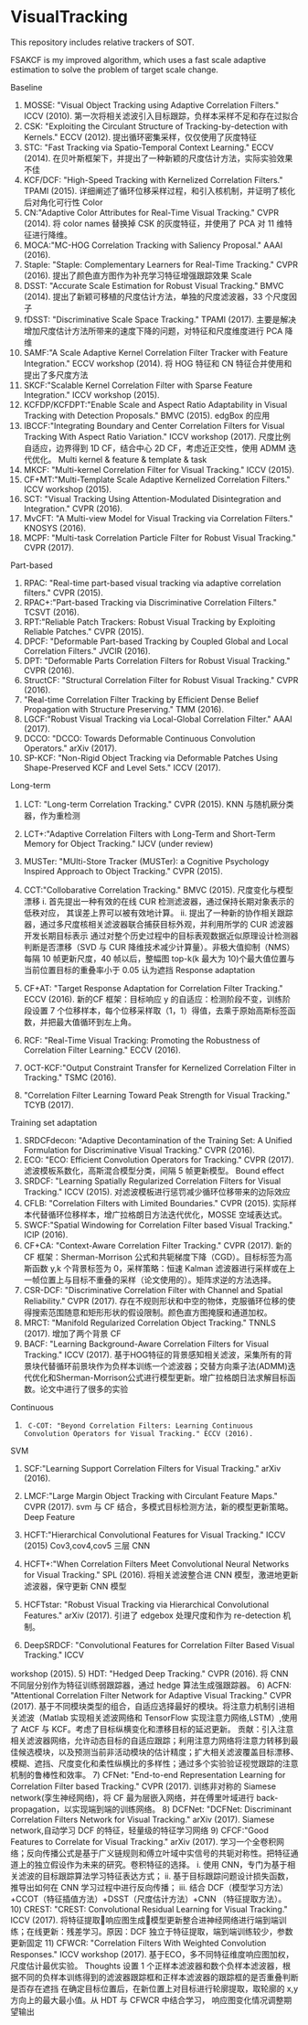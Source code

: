 # VisualTracking

This repository includes relative trackers of SOT.

FSAKCF is my improved algorithm, which uses a fast scale adaptive estimation to solve the problem of target scale change.

Baseline
1)	MOSSE: "Visual Object Tracking using Adaptive Correlation Filters." ICCV (2010).
第一次将相关滤波引入目标跟踪，负样本采样不足和存在过拟合
2)	CSK: "Exploiting the Circulant Structure of Tracking-by-detection with Kernels." ECCV (2012).
提出循环密集采样，仅仅使用了灰度特征
3)	STC: "Fast Tracking via Spatio-Temporal Context Learning." ECCV (2014).
在贝叶斯框架下，并提出了一种新颖的尺度估计方法，实际实验效果不佳
4)	KCF/DCF: "High-Speed Tracking with Kernelized Correlation Filters." TPAMI (2015).
详细阐述了循环位移采样过程，和引入核机制，并证明了核化后对角化可行性
Color
1)	CN:"Adaptive Color Attributes for Real-Time Visual Tracking." CVPR (2014).
将 color names  替换掉 CSK 的灰度特征，并使用了 PCA 对 11 维特征进行降维。
2)	MOCA:"MC-HOG Correlation Tracking with Saliency Proposal." AAAI (2016).
3)	Staple: "Staple: Complementary Learners for Real-Time Tracking." CVPR (2016).
提出了颜色直方图作为补充学习特征增强跟踪效果
Scale
1)	DSST: "Accurate Scale Estimation for Robust Visual Tracking." BMVC (2014).
提出了新颖可移植的尺度估计方法，单独的尺度滤波器，33 个尺度因子
2)	fDSST: "Discriminative Scale Space Tracking." TPAMI (2017).
主要是解决增加尺度估计方法所带来的速度下降的问题，对特征和尺度维度进行 PCA
降维
3)	SAMF:"A Scale Adaptive Kernel Correlation Filter Tracker with Feature Integration." ECCV workshop (2014).
将 HOG 特征和 CN 特征合并使用和提出了多尺度方法
4)	SKCF:"Scalable Kernel Correlation Filter with Sparse Feature Integration." ICCV workshop (2015).
5)	KCFDP/KCFDPT:"Enable Scale and Aspect Ratio Adaptability in Visual Tracking with Detection Proposals." BMVC (2015).
edgBox 的应用
6)	IBCCF:"Integrating Boundary and Center Correlation Filters for Visual Tracking With Aspect Ratio Variation." ICCV workshop (2017).
尺度比例自适应，边界得到 1D CF，结合中心 2D CF，考虑近正交性，使用 ADMM 迭代优化。
Multi kernel & feature & template & task
1)	MKCF: "Multi-kernel Correlation Filter for Visual Tracking." ICCV (2015).
2)	CF+MT:"Multi-Template Scale Adaptive Kernelized Correlation Filters." ICCV workshop (2015).
3)	SCT: "Visual Tracking Using Attention-Modulated Disintegration and Integration." CVPR (2016).
4)	MvCFT: "A Multi-view Model for Visual Tracking via Correlation Filters." KNOSYS (2016).
5)	MCPF: "Multi-task Correlation Particle Filter for Robust Visual Tracking." CVPR (2017).

Part-based
 
1)	RPAC: "Real-time part-based visual tracking via adaptive correlation filters." CVPR (2015).
2)	RPAC+:"Part-based Tracking via Discriminative Correlation Filters." TCSVT (2016).
3)	RPT:"Reliable Patch Trackers: Robust Visual Tracking by Exploiting Reliable Patches." CVPR (2015).
4)	DPCF: "Deformable Part-based Tracking by Coupled Global and Local Correlation Filters." JVCIR (2016).
5)	DPT: "Deformable Parts Correlation Filters for Robust Visual Tracking." CVPR (2016).
6)	StructCF: "Structural Correlation Filter for Robust Visual Tracking." CVPR (2016).
7)	"Real-time Correlation Filter Tracking by Efficient Dense Belief Propagation with Structure Preserving." TMM (2016).
8)	LGCF:"Robust Visual Tracking via Local-Global Correlation Filter." AAAI (2017).
9)	DCCO: "DCCO: Towards Deformable Continuous Convolution Operators." arXiv (2017).
10)	SP-KCF: "Non-Rigid Object Tracking via Deformable Patches Using Shape-Preserved KCF and Level Sets." ICCV (2017).

Long-term
1)	LCT: "Long-term Correlation Tracking." CVPR (2015).
KNN 与随机厥分类器，作为重检测
2)	LCT+:"Adaptive Correlation Filters with Long-Term and Short-Term Memory for Object Tracking." IJCV (under review)
3)	MUSTer: "MUlti-Store Tracker (MUSTer): a Cognitive Psychology Inspired Approach to Object Tracking." CVPR (2015).
4)	CCT:"Collobarative Correlation Tracking." BMVC (2015).
尺度变化与模型漂移
i.	首先提出一种有效的在线 CUR 检测滤波器，通过保持长期对象表示的低秩对应， 其误差上界可以被有效地计算。
ii.	提出了一种新的协作相关跟踪器，通过多尺度核相关滤波器联合捕获目标外观，并利用所学的 CUR 滤波器开发长期目标表示
通过对整个历史过程中的目标表观数据近似原理设计检测器判断是否漂移（SVD 与
CUR 降维技术减少计算量）。非极大值抑制（NMS）
每隔 10 帧更新尺度，40 帧以后，整幅图 top-k(k 最大为 10)个最大值位置与当前位置目标的重叠率小于 0.05 认为遮挡
Response adaptation
1)	CF+AT: "Target Response Adaptation for Correlation Filter Tracking." ECCV (2016).
新的CF 框架：目标响应 y 的自适应：检测阶段不变，训练阶段设置 7 个位移样本，每个位移采样取（1，1）得值，去乘于原始高斯标签函数，并把最大值循环到左上角。
2)	RCF: "Real-Time Visual Tracking: Promoting the Robustness of Correlation Filter Learning." ECCV (2016).

3)	OCT-KCF:"Output Constraint Transfer for Kernelized Correlation Filter in Tracking." TSMC (2016).

4)	"Correlation Filter Learning Toward Peak Strength for Visual Tracking." TCYB (2017).
 
Training set adaptation
1)	SRDCFdecon: "Adaptive Decontamination of the Training Set: A Unified Formulation for Discriminative Visual Tracking." CVPR (2016).
2)	ECO: "ECO: Efficient Convolution Operators for Tracking." CVPR (2017).
滤波模板系数化，高斯混合模型分类，间隔 5 帧更新模型。
Bound effect
1)	SRDCF: "Learning Spatially Regularized Correlation Filters for Visual Tracking." ICCV (2015).
对滤波模板进行惩罚减少循环位移带来的边际效应
2)	CFLB: "Correlation Filters with Limited Boundaries." CVPR (2015).
实际样本代替循环位移样本，增广拉格朗日方法迭代优化，MOSSE 空域表达式。
3)	SWCF:"Spatial Windowing for Correlation Filter based Visual Tracking." ICIP (2016).
4)	CF+CA: "Context-Aware Correlation Filter Tracking." CVPR (2017).
新的 CF 框架：Sherman-Morrison 公式和共轭梯度下降（CGD）。目标标签为高斯函数 y,k 个背景标签为 0，采样策略：恒速 Kalman 滤波器进行采样或在上一帧位置上与目标不重叠的采样（论文使用的）。矩阵求逆的方法选择。
5)	CSR-DCF: "Discriminative Correlation Filter with Channel and Spatial Reliability." CVPR (2017).
存在不规则形状和中空的物体，克服循环位移的使得搜索范围随意和矩形形状的假设限制。颜色直方图掩膜和通道加权。
6)	MRCT: "Manifold Regularized Correlation Object Tracking." TNNLS (2017).
增加了两个背景 CF
7)	BACF: "Learning Background-Aware Correlation Filters for Visual Tracking." ICCV (2017). 基于HOG特征的背景感知相关滤波，采集所有的背景块代替循环前景块作为负样本训练一个滤波器；交替方向乘子法(ADMM)迭代优化和Sherman-Morrison公式进行模型更新。增广拉格朗日法求解目标函数。论文中进行了很多的实验

Continuous
1)		C-COT: "Beyond Correlation Filters: Learning Continuous Convolution Operators for Visual Tracking." ECCV (2016).
SVM
1)	SCF:"Learning Support Correlation Filters for Visual Tracking." arXiv (2016).
2)	LMCF:"Large Margin Object Tracking with Circulant Feature Maps." CVPR (2017).
svm 与 CF 结合，多模式目标检测方法，新的模型更新策略。
Deep Feature

1)	HCFT:"Hierarchical Convolutional Features for Visual Tracking." ICCV (2015)
Cov3,cov4,cov5 三层 CNN
2)	HCFT+:"When Correlation Filters Meet Convolutional Neural Networks for Visual Tracking." SPL (2016).
将相关滤波整合进 CNN 模型，激进地更新滤波器，保守更新 CNN 模型
3)	HCFTstar: "Robust Visual Tracking via Hierarchical Convolutional Features." arXiv (2017).
引进了 edgebox 处理尺度和作为 re-detection 机制。
4)	DeepSRDCF: "Convolutional Features for Correlation Filter Based Visual Tracking." ICCV
 
workshop (2015).
5)	HDT: "Hedged Deep Tracking." CVPR (2016).
将 CNN 不同层分别作为特征训练弱跟踪器，通过 hedge 算法生成强跟踪器。
6)	ACFN: "Attentional Correlation Filter Network for Adaptive Visual Tracking." CVPR (2017). 基于不同模块类型的组合，自适应选择最好的模块。将注意力机制引进相关滤波（Matlab 实现相关滤波网络和 TensorFlow 实现注意力网络,LSTM）,使用了 AtCF 与 KCF。考虑了目标纵横变化和漂移目标的延迟更新。
贡献：引入注意相关滤波器网络，允许动态目标的自适应跟踪；利用注意力网络将注意力转移到最佳候选模块，以及预测当前非活动模块的估计精度；扩大相关滤波覆盖目标漂移、模糊、遮挡、尺度变化和柔性纵横比的多样性；通过多个实验验证视觉跟踪的注意机制的鲁棒性和效率。
7)	CFNet: "End-to-end Representation Learning for Correlation Filter based Tracking." CVPR (2017).
训练非对称的 Siamese network(孪生神经网络)，将 CF 最为层嵌入网络，并在傅里叶域进行 back-propagation，以实现端到端的训练网络。
8)	DCFNet: "DCFNet: Discriminant Correlation Filters Network for Visual Tracking." arXiv (2017).
Siamese network,自动学习 DCF 的特征，轻量级的特征学习网络
9)	CFCF:"Good Features to Correlate for Visual Tracking." arXiv (2017).
学习一个全卷积网络；反向传播公式是基于广义链规则和傅立叶域中实信号的共轭对称性。把特征通道上的独立假设作为未来的研究。卷积特征的选择。
i.	使用 CNN，专门为基于相关滤波的目标跟踪算法学习特征表达方式；
ii.	基于目标跟踪问题设计损失函数，推导出如何在 CNN 学习过程中进行反向传播；
iii.	结合 DCF（模型学习方法）+CCOT（特征插值方法）+DSST（尺度估计方法）+CNN
（特征提取方法）。
10)	CREST: "CREST: Convolutional Residual Learning for Visual Tracking." ICCV (2017).
将特征提取响应图生成模型更新整合进神经网络进行端到端训练；在线更新：残差学习。原因：DCF 独立于特征提取，端到端训练较少，参数更新固定
11)	CFWCR: "Correlation Filters With Weighted Convolution Responses." ICCV workshop (2017).
基于ECO，多不同特征维度响应图加权，尺度估计最优实验。
Thoughts
设置 1 个正样本滤波器和数个负样本滤波器，根据不同的负样本训练得到的滤波器跟踪框和正样本滤波器的跟踪框的是否重叠判断是否存在遮挡
在确定目标位置后，在新位置上对目标进行轮廓提取，取轮廓的 x,y 方向上的最大最小值。从 HDT 与 CFWCR 中结合学习，
响应图变化情况调整期望输出
